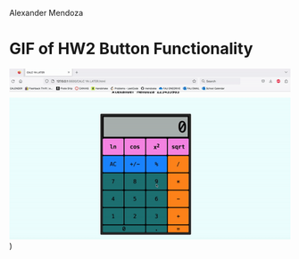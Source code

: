 Alexander Mendoza


# GIF of HW2 Button Functionality 

![](https://github.com/cop4808-spring-2023-fullstack-web/cop4808-git-and-github-fundamentals-mendoska/blob/main/calcYaLaterHW2.gif))

